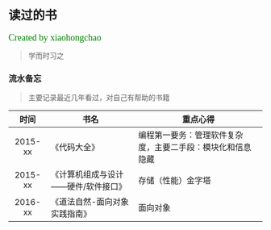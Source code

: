 # <font face="微软雅黑" size="5">读过的书</font>  
<font face="微软雅黑" color="green" size="4">Created by xiaohongchao</font>

>学而时习之
  

### 流水备忘

>主要记录最近几年看过，对自己有帮助的书籍

| 时间 | 书名 | 重点心得 |  
| :-: | - | - |  
| 2015-xx | 《代码大全》 | 编程第一要务：管理软件复杂度，主要二手段：模块化和信息隐藏 |  
| 2015-xx | 《计算机组成与设计——硬件/软件接口》 | 存储（性能）金字塔 |  
| 2016-xx | 《道法自然-面向对象实践指南》 | 面向对象 |  

